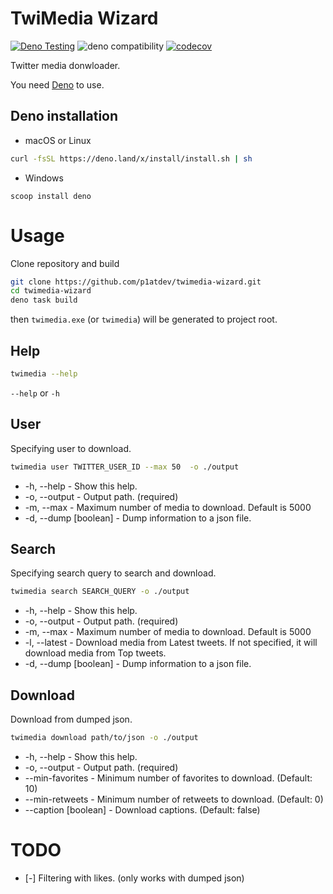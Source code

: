 # TwiMedia Wizard

[![Deno Testing](https://github.com/p1atdev/twimedia-wizard/actions/workflows/testing.yaml/badge.svg)](https://github.com/p1atdev/twimedia-wizard/actions/workflows/testing.yaml)
![deno compatibility](https://shield.deno.dev/deno/^1.29)
[![codecov](https://codecov.io/gh/p1atdev/twimedia-wizard/branch/main/graph/badge.svg?token=o5kZFwUUCM)](https://codecov.io/gh/p1atdev/twimedia-wizard)


Twitter media donwloader.

You need [Deno](https://deno.land/manual@v1.29.1/getting_started/installation) to use.

## Deno installation

- macOS or Linux

```bash
curl -fsSL https://deno.land/x/install/install.sh | sh
```

- Windows
```
scoop install deno
```

# Usage

Clone repository and build

```bash
git clone https://github.com/p1atdev/twimedia-wizard.git
cd twimedia-wizard
deno task build
```

then `twimedia.exe` (or `twimedia`) will be generated to project root.

## Help

```bash
twimedia --help
```
`--help` or `-h`

## User

Specifying user to download.

```bash
twimedia user TWITTER_USER_ID --max 50  -o ./output
```

- -h, --help               - Show this help.
- -o, --output  <path>     - Output path.                                          (required)
- -m, --max     <number>   - Maximum number of media to download. Default is 5000
- -d, --dump    [boolean]  - Dump information to a json file.

## Search

Specifying search query to search and download.

```bash
twimedia search SEARCH_QUERY -o ./output
```

- -h, --help               - Show this help.
- -o, --output  <path>     - Output path.                                                                      (required)
- -m, --max     <number>   - Maximum number of media to download. Default is 5000
- -l, --latest             - Download media from Latest tweets. If not specified, it will download media from Top tweets.
- -d, --dump    [boolean]  - Dump information to a json file.

## Download

Download from dumped json.

```bash
twimedia download path/to/json -o ./output
```

- -h, --help                  - Show this help.
- -o, --output     <path>     - Output path.                              (required)
- --min-favorites  <number>   - Minimum number of favorites to download.  (Default: 10)
- --min-retweets   <number>   - Minimum number of retweets to download.   (Default: 0)
- --caption        [boolean]  - Download captions.                        (Default: false)

# TODO

- [-] Filtering with likes. (only works with dumped json) 
